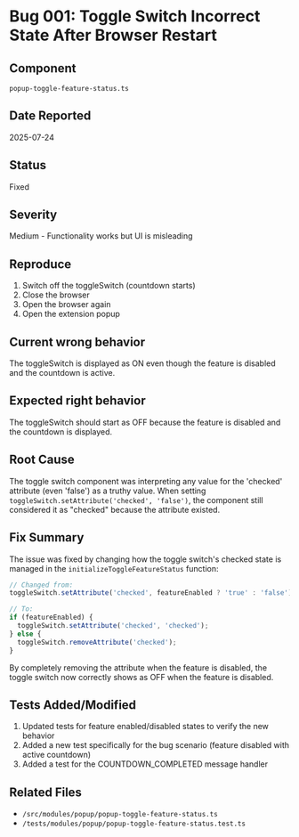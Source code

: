 # Bug 001: Toggle Switch Incorrect State After Browser Restart

## Component
`popup-toggle-feature-status.ts`

## Date Reported
2025-07-24

## Status
Fixed

## Severity
Medium - Functionality works but UI is misleading

## Reproduce

1. Switch off the toggleSwitch (countdown starts)
2. Close the browser
3. Open the browser again
4. Open the extension popup

## Current wrong behavior

The toggleSwitch is displayed as ON even though the feature is disabled and the countdown is active.

## Expected right behavior

The toggleSwitch should start as OFF because the feature is disabled and the countdown is displayed.

## Root Cause

The toggle switch component was interpreting any value for the 'checked' attribute (even 'false') as a truthy value. When setting `toggleSwitch.setAttribute('checked', 'false')`, the component still considered it as "checked" because the attribute existed.

## Fix Summary

The issue was fixed by changing how the toggle switch's checked state is managed in the `initializeToggleFeatureStatus` function:

```typescript
// Changed from:
toggleSwitch.setAttribute('checked', featureEnabled ? 'true' : 'false');

// To:
if (featureEnabled) {
  toggleSwitch.setAttribute('checked', 'checked');
} else {
  toggleSwitch.removeAttribute('checked');
}
```

By completely removing the attribute when the feature is disabled, the toggle switch now correctly shows as OFF when the feature is disabled.

## Tests Added/Modified

1. Updated tests for feature enabled/disabled states to verify the new behavior
2. Added a new test specifically for the bug scenario (feature disabled with active countdown)
3. Added a test for the COUNTDOWN_COMPLETED message handler

## Related Files
- `/src/modules/popup/popup-toggle-feature-status.ts`
- `/tests/modules/popup/popup-toggle-feature-status.test.ts`
